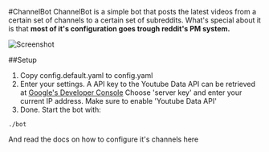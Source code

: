 #ChannelBot
ChannelBot is a simple bot that posts the latest videos from a certain set of channels to a certain set of subreddits.
What's special about it is that **most of it's configuration goes trough reddit's PM system.**
  
![Screenshot](http://i.imgur.com/le04DJ4.png)
  
##Setup
1. Copy config.default.yaml to config.yaml
2. Enter your settings.
A API key to the Youtube Data API can be retrieved at [Google's Developer Console](http://console.developers.google.com)
Choose 'server key' and enter your current IP address.
Make sure to enable 'Youtube Data API'
3. Done. Start the bot with:
```
./bot
```
And read the docs on how to configure it's channels here
